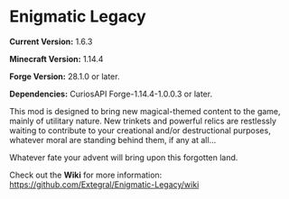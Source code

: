 # Enigmatic Legacy

**Current Version:** 1.6.3

**Minecraft Version:** 1.14.4

**Forge Version:** 28.1.0 or later.

**Dependencies:** CuriosAPI Forge-1.14.4-1.0.0.3 or later.

This mod is designed to bring new magical-themed content to the game, mainly of utilitary nature. New trinkets and powerful relics are restlessly waiting to contribute to your creational and/or destructional purposes, whatever moral are standing behind them, if any at all...

Whatever fate your advent will bring upon this forgotten land.

Check out the **Wiki** for more information: https://github.com/Extegral/Enigmatic-Legacy/wiki
